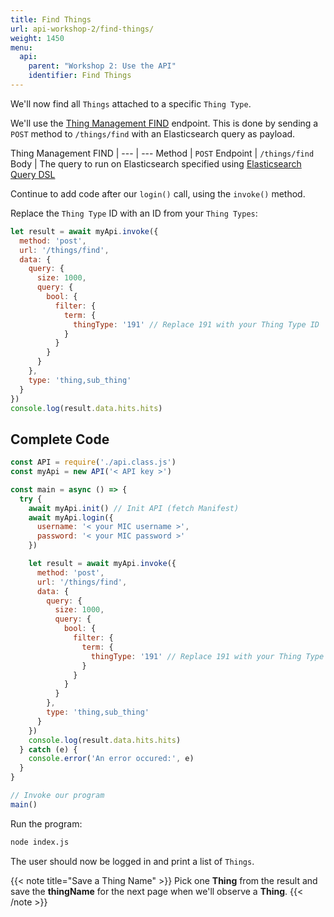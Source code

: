 ```yaml
---
title: Find Things
url: api-workshop-2/find-things/
weight: 1450
menu:
  api:
    parent: "Workshop 2: Use the API"
    identifier: Find Things
---
```


We'll now find all `Things` attached to a specific `Thing Type`.

We'll use the [Thing Management FIND](https://docs.telenorconnexion.com/mic/rest-api/thing-management/#find) endpoint. This is done by sending a `POST` method to `/things/find` with an Elasticsearch query as payload.

Thing Management FIND | 
--- | ---
Method | `POST`
Endpoint | `/things/find`
Body | The query to run on Elasticsearch specified using [Elasticsearch Query DSL](https://www.elastic.co/guide/en/elasticsearch/reference/5.5/query-dsl.html)

Continue to add code after our `login()` call, using the `invoke()` method.

Replace the `Thing Type` ID with an ID from your `Thing Types`:

```javascript
let result = await myApi.invoke({
  method: 'post',
  url: '/things/find',
  data: {
    query: {
      size: 1000,
      query: {
        bool: {
          filter: {
            term: {
              thingType: '191' // Replace 191 with your Thing Type ID
            }
          }
        }
      }
    },
    type: 'thing,sub_thing'
  }
})
console.log(result.data.hits.hits)
```

## Complete Code

```javascript
const API = require('./api.class.js')
const myApi = new API('< API key >')

const main = async () => {
  try {
    await myApi.init() // Init API (fetch Manifest)
    await myApi.login({
      username: '< your MIC username >',
      password: '< your MIC password >'
    })

    let result = await myApi.invoke({
      method: 'post',
      url: '/things/find',
      data: {
        query: {
          size: 1000,
          query: {
            bool: {
              filter: {
                term: {
                  thingType: '191' // Replace 191 with your Thing Type ID
                }
              }
            }
          }
        },
        type: 'thing,sub_thing'
      }
    })
    console.log(result.data.hits.hits)
  } catch (e) {
    console.error('An error occured:', e)
  }
}

// Invoke our program
main()
```

Run the program:

```sh
node index.js
```

The user should now be logged in and print a list of `Things`.

{{< note title="Save a Thing Name" >}}
Pick one **Thing** from the result and save the **thingName** for the next page when we'll observe a **Thing**.
{{< /note >}}
